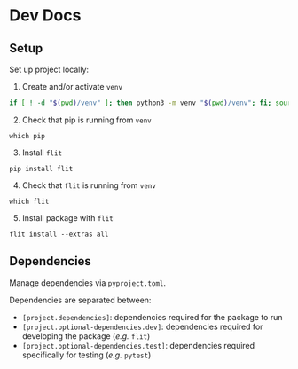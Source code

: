 # Dev Docs

## Setup

Set up project locally:

1. Create and/or activate `venv`

```bash
if [ ! -d "$(pwd)/venv" ]; then python3 -m venv "$(pwd)/venv"; fi; source "$(pwd)/venv/bin/activate"
```

2. Check that pip is running from `venv`

```commandline
which pip
```

3. Install `flit`

```commandline
pip install flit
```

4. Check that `flit` is running from `venv`

```commandline
which flit
```

5. Install package with `flit`

```commandline
flit install --extras all
```

## Dependencies

Manage dependencies via `pyproject.toml`.

Dependencies are separated between:

- `[project.dependencies]`: dependencies required for the package to run
- `[project.optional-dependencies.dev]`: dependencies required for developing the package (_e.g._ `flit`)
- `[project.optional-dependencies.test]`: dependencies required specifically for testing (_e.g._ `pytest`)
